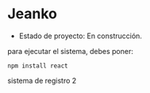 <h1> Jeanko </h1>

- Estado de proyecto: En construcción.

 para ejecutar el sistema, debes poner:

 ```npm install react``` 

sistema de registro 2
